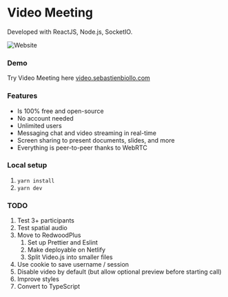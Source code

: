 # Video Meeting

Developed with ReactJS, Node.js, SocketIO.

![Website](https://i.imgur.com/HhZD01o.jpg)

### Demo
Try Video Meeting here [video.sebastienbiollo.com](https://video.sebastienbiollo.com)


### Features
- Is 100% free and open-source
- No account needed
- Unlimited users
- Messaging chat and video streaming in real-time
- Screen sharing to present documents, slides, and more
- Everything is peer-to-peer thanks to WebRTC


### Local setup

1. `yarn install`
2. `yarn dev`


### TODO

1. Test 3+ participants
1. Test spatial audio
1. Move to RedwoodPlus
    1. Set up Prettier and Eslint
    1. Make deployable on Netlify
    1. Split Video.js into smaller files
1. Use cookie to save username / session
1. Disable video by default (but allow optional preview before starting call)
1. Improve styles
1. Convert to TypeScript